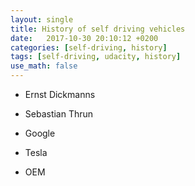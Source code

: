 ```yaml
---
layout: single
title: History of self driving vehicles
date:   2017-10-30 20:10:12 +0200
categories: [self-driving, history]
tags: [self-driving, udacity, history]
use_math: false
---
```


- Ernst Dickmanns

- Sebastian Thrun

- Google

- Tesla

- OEM
